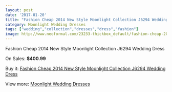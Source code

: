 ```yaml
---
layout: post
date: '2017-01-20'
title: "Fashion Cheap 2014 New Style Moonlight Collection J6294 Wedding Dress"
category: Moonlight Wedding Dresses
tags: ["wedding","collection","dresses","dress","fashion"]
image: http://www.neoformal.com/23233-thickbox_default/fashion-cheap-2014-new-style-moonlight-collection-j6294-wedding-dress.jpg
---
```

Fashion Cheap 2014 New Style Moonlight Collection J6294 Wedding Dress

On Sales: **$400.99**
<a href="https://www.neoformal.com/en/moonlight-wedding-dresses-2014/7784-fashion-cheap-2014-new-style-moonlight-collection-j6294-wedding-dress.html"><amp-img layout="responsive" width="600" height="600" src="//www.neoformal.com/23233-thickbox_default/fashion-cheap-2014-new-style-moonlight-collection-j6294-wedding-dress.jpg" alt="Fashion Cheap 2014 New Style Moonlight Collection J6294 Wedding Dress 0" /></a>

Buy it: [Fashion Cheap 2014 New Style Moonlight Collection J6294 Wedding Dress](https://www.neoformal.com/en/moonlight-wedding-dresses-2014/7784-fashion-cheap-2014-new-style-moonlight-collection-j6294-wedding-dress.html "Fashion Cheap 2014 New Style Moonlight Collection J6294 Wedding Dress")

View more: [Moonlight Wedding Dresses](https://www.neoformal.com/en/128-moonlight-wedding-dresses-2014 "Moonlight Wedding Dresses")